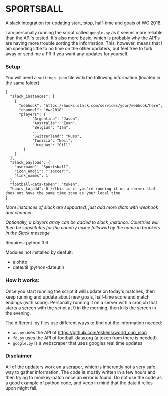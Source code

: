 # SPORTSBALL

A slack integration for updating start, stop, half-time and goals of WC 2018.

I am personally running the script called `google.py` as it seems more reliable than the API's tested.
It's also more basic, which is probably why the API's are having more trouble sorting the information.
This, however, means that I am spending little to no time on the other updaters, but feel free to fork away or send me a PR if you want any updates for yourself.


### Setup
You will need a `settings.json` file with the following information (located in the same folder):
```
{
  "slack_instances": [
    {
      "webhook": "https://hooks.slack.com/services/your/webhook/here",
      "channel": "#wc2018"
      "players": {
            "Argentina": "Jason",
            "Australia": "Euan",
            "Belgium": "Ian",
            ...
            "Switzerland": "Russ",
            "Tunisia": "Neil",
            "Uruguay": "Gill"
        }
    }
  ],
  "slack_payload": {
    "username": "Sportsball",
    "icon_emoji": ":soccer:",
    "link_names": 1
  },
  "football-data-token": "token",
  "hours_to_add": 0 //this is if you're running it on a server that does not have the same time zone as your local time
}
```
_More instances of slack are supported, just add more dicts with webhook and channel_

_Optionally, a players array can be added to slack_instance. Countries will then be substitutes for the country name followed by the name in brackets in the Slack message_

Requires: python 3.6

Modules not installed by deafult:
* aiohttp
* dateutil (python-dateutil)


### How it works:
Once you start running the script it will update on today's matches, then keep running and update about new goals, half-time score and match endings (with score).
Personally running it on a server with a cronjob that starts a screen with the script at 9 in the morning, then kills the screen in the evening.

The different .py files use different ways to find out the information needed:
* `wc.py` uses the API of https://github.com/estiens/world_cup_json
* `fd.py` uses the API of football-data.org (a token from there is needed)
* `google.py` is a webscraper that uses googles real time updates


### Disclaimer
All of the updaters work on a scraper, which is inherently not a very safe way to gather information.
The code is mostly written in a few hours and then trying to monkey-patch once an error is found.
Do not use the code as a good example of python code, and keep in mind that the data it relies upon might fail.

